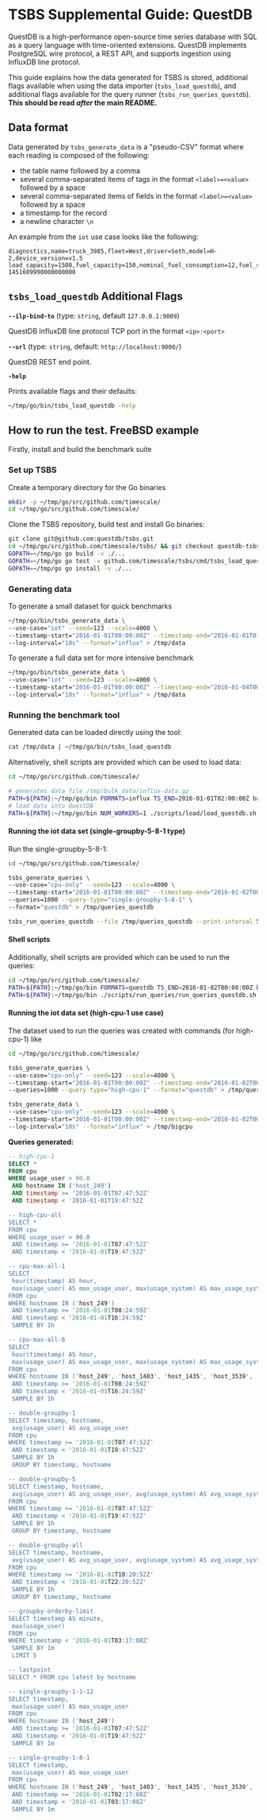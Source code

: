 # TSBS Supplemental Guide: QuestDB

QuestDB is a high-performance open-source time series database with SQL as a
query language with time-oriented extensions. QuestDB implements PostgreSQL wire
protocol, a REST API, and supports ingestion using InfluxDB line protocol.

This guide explains how the data generated for TSBS is stored, additional flags
available when using the data importer (`tsbs_load_questdb`), and additional
flags available for the query runner (`tsbs_run_queries_questdb`). 
**This should be read _after_ the main README.**

## Data format

Data generated by `tsbs_generate_data` is a "pseudo-CSV" format where each 
reading is composed of the following:

- the table name followed by a comma
- several comma-separated items of tags in the format `<label>=<value>` followed
  by a space
- several comma-separated items of fields in the format `<label>=<value>`
  followed by a space
- a timestamp for the record
- a newline character `\n`

An example from the `iot` use case looks like the following:

```text
diagnostics,name=truck_3985,fleet=West,driver=Seth,model=H-2,device_version=v1.5 load_capacity=1500,fuel_capacity=150,nominal_fuel_consumption=12,fuel_state=0.8,current_load=482,status=4i 1451609990000000000
```

## `tsbs_load_questdb` Additional Flags

**`--ilp-bind-to`** (type: `string`, default `127.0.0.1:9009`)

QuestDB InfluxDB line protocol TCP port in the format `<ip>:<port>`

**`--url`** (type: `string`, default: `http://localhost:9000/`)

QuestDB REST end point.

**`-help`**

Prints available flags and their defaults:

```bash
~/tmp/go/bin/tsbs_load_questdb -help
```

## How to run the test. FreeBSD example

Firstly, install and build the benchmark suite

### Set up TSBS

Create a temporary directory for the Go binaries

```bash
mkdir -p ~/tmp/go/src/github.com/timescale/
cd ~/tmp/go/src/github.com/timescale/
```

Clone the TSBS repository, build test and install Go binaries:

```bash
git clone git@github.com:questdb/tsbs.git
cd ~/tmp/go/src/github.com/timescale/tsbs/ && git checkout questdb-tsbs-load
GOPATH=~/tmp/go go build -v ./...
GOPATH=~/tmp/go go test -v github.com/timescale/tsbs/cmd/tsbs_load_questdb
GOPATH=~/tmp/go go install -v ./...
```

### Generating data

To generate a small dataset for quick benchmarks

```bash
~/tmp/go/bin/tsbs_generate_data \
--use-case="iot" --seed=123 --scale=4000 \
--timestamp-start="2016-01-01T00:00:00Z" --timestamp-end="2016-01-01T01:00:00Z" \
--log-interval="10s" --format="influx" > /tmp/data
```

To generate a full data set for more intensive benchmark

```bash
~/tmp/go/bin/tsbs_generate_data \
--use-case="iot" --seed=123 --scale=4000 \
--timestamp-start="2016-01-01T00:00:00Z" --timestamp-end="2016-01-04T00:00:00Z" \
--log-interval="10s" --format="influx" > /tmp/data
```

### Running the benchmark tool

Generated data can be loaded directly using the tool:

```bash
cat /tmp/data | ~/tmp/go/bin/tsbs_load_questdb
```

Alternatively, shell scripts are provided which can be used to load data:

```bash
cd ~/tmp/go/src/github.com/timescale/

# generates data file /tmp/bulk_data/influx-data.gz
PATH=${PATH}:~/tmp/go/bin FORMATS=influx TS_END=2016-01-01T02:00:00Z bash ./scripts/generate_data.sh
# load data into QuestDB
PATH=${PATH}:~/tmp/go/bin NUM_WORKERS=1 ./scripts/load/load_questdb.sh
```

#### Running the iot data set (single-groupby-5-8-1 type)

Run the single-groupby-5-8-1:

```bash
cd ~/tmp/go/src/github.com/timescale/

tsbs_generate_queries \
--use-case="cpu-only" --seed=123 --scale=4000 \
--timestamp-start="2016-01-01T00:00:00Z" --timestamp-end="2016-01-02T00:00:01Z" \
--queries=1000 --query-type="single-groupby-5-8-1" \
--format="questdb" > /tmp/queries_questdb

tsbs_run_queries_questdb --file /tmp/queries_questdb --print-interval 500
```

#### Shell scripts

Additionally, shell scripts are provided which can be used to run the queries:

```bash
cd ~/tmp/go/src/github.com/timescale/
PATH=${PATH}:~/tmp/go/bin FORMATS=questdb TS_END=2016-01-02T00:00:00Z bash ./scripts/generate_queries.sh
PATH=${PATH}:~/tmp/go/bin ./scripts/run_queries/run_queries_questdb.sh
```

#### Running the iot data set (high-cpu-1 use case)

The dataset used to run the queries was created with commands (for high-cpu-1)
like

```bash
cd ~/tmp/go/src/github.com/timescale/

tsbs_generate_queries \
--use-case="cpu-only" --seed=123 --scale=4000 \
--timestamp-start="2016-01-01T00:00:00Z" --timestamp-end="2016-01-02T00:00:01Z" \
--queries=1000 --query-type="high-cpu-1" --format="questdb" > /tmp/queries_questdb

tsbs_generate_data \
--use-case="cpu-only" --seed=123 --scale=4000 \
--timestamp-start="2016-01-01T00:00:00Z" --timestamp-end="2016-01-02T00:00:00Z" \
--log-interval="10s" --format="influx" > /tmp/bigcpu
```

**Queries generated:**

```sql
-- high-cpu-1
SELECT *
FROM cpu
WHERE usage_user > 90.0
 AND hostname IN ('host_249')
 AND timestamp >= '2016-01-01T07:47:52Z'
 AND timestamp < '2016-01-01T19:47:52Z

-- high-cpu-all
SELECT *
FROM cpu
WHERE usage_user > 90.0
 AND timestamp >= '2016-01-01T07:47:52Z'
 AND timestamp < '2016-01-01T19:47:52Z'

-- cpu-max-all-1
SELECT
 hour(timestamp) AS hour,
 max(usage_user) AS max_usage_user, max(usage_system) AS max_usage_system, max(usage_idle) AS max_usage_idle, max(usage_nice) AS max_usage_nice, max(usage_iowait) AS max_usage_iowait, max(usage_irq) AS max_usage_irq, max(usage_softirq) AS max_usage_softirq, max(usage_steal) AS max_usage_steal, max(usage_guest) AS max_usage_guest, max(usage_guest_nice) AS max_usage_guest_nice
FROM cpu
WHERE hostname IN ('host_249')
 AND timestamp >= '2016-01-01T08:24:59Z'
 AND timestamp < '2016-01-01T16:24:59Z'
 SAMPLE BY 1h

-- cpu-max-all-8
SELECT
 hour(timestamp) AS hour,
 max(usage_user) AS max_usage_user, max(usage_system) AS max_usage_system, max(usage_idle) AS max_usage_idle, max(usage_nice) AS max_usage_nice, max(usage_iowait) AS max_usage_iowait, max(usage_irq) AS max_usage_irq, max(usage_softirq) AS max_usage_softirq, max(usage_steal) AS max_usage_steal, max(usage_guest) AS max_usage_guest, max(usage_guest_nice) AS max_usage_guest_nice
FROM cpu
WHERE hostname IN ('host_249', 'host_1403', 'host_1435', 'host_3539', 'host_3639', 'host_3075', 'host_815', 'host_2121')
 AND timestamp >= '2016-01-01T08:24:59Z'
 AND timestamp < '2016-01-01T16:24:59Z'
 SAMPLE BY 1h

-- double-groupby-1
SELECT timestamp, hostname,
 avg(usage_user) AS avg_usage_user
FROM cpu
WHERE timestamp >= '2016-01-01T07:47:52Z'
 AND timestamp < '2016-01-01T19:47:52Z'
 SAMPLE BY 1h
 GROUP BY timestamp, hostname

-- double-groupby-5
SELECT timestamp, hostname,
 avg(usage_user) AS avg_usage_user, avg(usage_system) AS avg_usage_system, avg(usage_idle) AS avg_usage_idle, avg(usage_nice) AS avg_usage_nice, avg(usage_iowait) AS avg_usage_iowait
FROM cpu
WHERE timestamp >= '2016-01-01T07:47:52Z'
 AND timestamp < '2016-01-01T19:47:52Z'
 SAMPLE BY 1h
 GROUP BY timestamp, hostname

-- double-groupby-all
SELECT timestamp, hostname,
 avg(usage_user) AS avg_usage_user, avg(usage_system) AS avg_usage_system, avg(usage_idle) AS avg_usage_idle, avg(usage_nice) AS avg_usage_nice, avg(usage_iowait) AS avg_usage_iowait, avg(usage_irq) AS avg_usage_irq, avg(usage_softirq) AS avg_usage_softirq, avg(usage_steal) AS avg_usage_steal, avg(usage_guest) AS avg_usage_guest, avg(usage_guest_nice) AS avg_usage_guest_nice
FROM cpu
WHERE timestamp >= '2016-01-01T10:20:52Z'
 AND timestamp < '2016-01-01T22:20:52Z'
 SAMPLE BY 1h
 GROUP BY timestamp, hostname

-- groupby-orderby-limit
SELECT timestamp AS minute,
 max(usage_user)
FROM cpu
WHERE timestamp < '2016-01-01T03:17:08Z'
 SAMPLE BY 1m
 LIMIT 5

-- lastpoint
SELECT * FROM cpu latest by hostname

-- single-groupby-1-1-12
SELECT timestamp,
 max(usage_user) AS max_usage_user
FROM cpu
WHERE hostname IN ('host_249')
 AND timestamp >= '2016-01-01T07:47:52Z'
 AND timestamp < '2016-01-01T19:47:52Z'
 SAMPLE BY 1m

-- single-groupby-1-8-1
SELECT timestamp,
 max(usage_user) AS max_usage_user
FROM cpu
WHERE hostname IN ('host_249', 'host_1403', 'host_1435', 'host_3539', 'host_3639', 'host_3075', 'host_815', 'host_2121')
 AND timestamp >= '2016-01-01T02:17:08Z'
 AND timestamp < '2016-01-01T03:17:08Z'
 SAMPLE BY 1m
```
